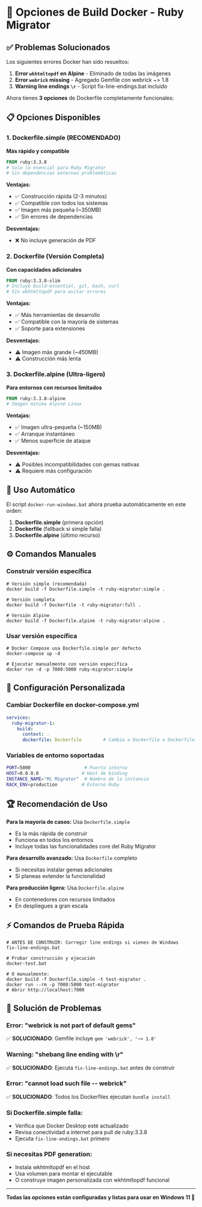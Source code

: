 # 🐳 Opciones de Build Docker - Ruby Migrator

## ✅ Problemas Solucionados

Los siguientes errores Docker han sido resueltos:
1. **Error `wkhtmltopdf` en Alpine** - Eliminado de todas las imágenes
2. **Error `webrick` missing** - Agregado Gemfile con webrick ~> 1.8
3. **Warning line endings `\r`** - Script fix-line-endings.bat incluido

Ahora tienes **3 opciones** de Dockerfile completamente funcionales:

## 📋 Opciones Disponibles

### 1. Dockerfile.simple (RECOMENDADO)
**Más rápido y compatible**
```dockerfile
FROM ruby:3.3.8
# Solo lo esencial para Ruby Migrator
# Sin dependencias externas problemáticas
```

**Ventajas:**
- ✅ Construcción rápida (2-3 minutos)
- ✅ Compatible con todos los sistemas
- ✅ Imagen más pequeña (~350MB)
- ✅ Sin errores de dependencias

**Desventajas:**
- ❌ No incluye generación de PDF

### 2. Dockerfile (Versión Completa)
**Con capacidades adicionales**
```dockerfile
FROM ruby:3.3.8-slim
# Incluye build-essential, git, bash, curl
# Sin wkhtmltopdf para evitar errores
```

**Ventajas:**
- ✅ Más herramientas de desarrollo
- ✅ Compatible con la mayoría de sistemas
- ✅ Soporte para extensiones

**Desventajas:**
- ⚠️ Imagen más grande (~450MB)
- ⚠️ Construcción más lenta

### 3. Dockerfile.alpine (Ultra-ligero)
**Para entornos con recursos limitados**
```dockerfile
FROM ruby:3.3.8-alpine
# Imagen mínima Alpine Linux
```

**Ventajas:**
- ✅ Imagen ultra-pequeña (~150MB)
- ✅ Arranque instantáneo
- ✅ Menos superficie de ataque

**Desventajas:**
- ⚠️ Posibles incompatibilidades con gemas nativas
- ⚠️ Requiere más configuración

## 🚀 Uso Automático

El script `docker-run-windows.bat` ahora prueba automáticamente en este orden:

1. **Dockerfile.simple** (primera opción)
2. **Dockerfile** (fallback si simple falla)
3. **Dockerfile.alpine** (último recurso)

## ⚙️ Comandos Manuales

### Construir versión específica
```batch
# Versión simple (recomendada)
docker build -f Dockerfile.simple -t ruby-migrator:simple .

# Versión completa
docker build -f Dockerfile -t ruby-migrator:full .

# Versión Alpine
docker build -f Dockerfile.alpine -t ruby-migrator:alpine .
```

### Usar versión específica
```batch
# Docker Compose usa Dockerfile.simple por defecto
docker-compose up -d

# Ejecutar manualmente con versión específica
docker run -d -p 7000:5000 ruby-migrator:simple
```

## 🔧 Configuración Personalizada

### Cambiar Dockerfile en docker-compose.yml
```yaml
services:
  ruby-migrator-1:
    build: 
      context: .
      dockerfile: Dockerfile        # Cambia a Dockerfile o Dockerfile.alpine
```

### Variables de entorno soportadas
```bash
PORT=5000                    # Puerto interno
HOST=0.0.0.0                # Host de binding
INSTANCE_NAME="Mi Migrator"  # Nombre de la instancia
RACK_ENV=production         # Entorno Ruby
```

## 🏆 Recomendación de Uso

**Para la mayoría de casos:** Usa `Dockerfile.simple`
- Es la más rápida de construir
- Funciona en todos los entornos
- Incluye todas las funcionalidades core del Ruby Migrator

**Para desarrollo avanzado:** Usa `Dockerfile` completo
- Si necesitas instalar gemas adicionales
- Si planeas extender la funcionalidad

**Para producción ligera:** Usa `Dockerfile.alpine`
- En contenedores con recursos limitados
- En despliegues a gran escala

## ⚡ Comandos de Prueba Rápida

```batch
# ANTES DE CONSTRUIR: Corregir line endings si vienes de Windows
fix-line-endings.bat

# Probar construcción y ejecución
docker-test.bat

# O manualmente:
docker build -f Dockerfile.simple -t test-migrator .
docker run --rm -p 7000:5000 test-migrator
# Abrir http://localhost:7000
```

## 🐞 Solución de Problemas

### Error: "webrick is not part of default gems"
✅ **SOLUCIONADO**: Gemfile incluye `gem 'webrick', '~> 1.8'`

### Warning: "shebang line ending with \\r"
✅ **SOLUCIONADO**: Ejecuta `fix-line-endings.bat` antes de construir

### Error: "cannot load such file -- webrick"
✅ **SOLUCIONADO**: Todos los Dockerfiles ejecutan `bundle install`

### Si Dockerfile.simple falla:
- Verifica que Docker Desktop esté actualizado
- Revisa conectividad a internet para pull de ruby:3.3.8
- Ejecuta `fix-line-endings.bat` primero

### Si necesitas PDF generation:
- Instala wkhtmltopdf en el host
- Usa volumen para montar el ejecutable
- O construye imagen personalizada con wkhtmltopdf funcional

---

**Todas las opciones están configuradas y listas para usar en Windows 11 🚀**